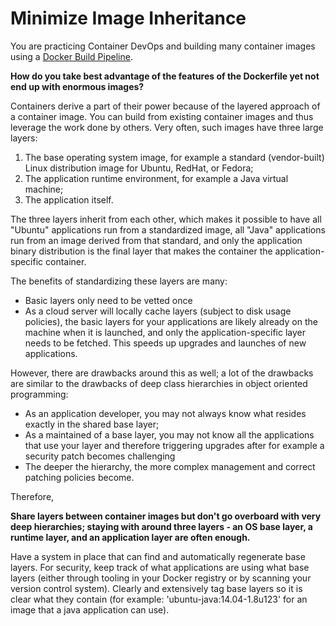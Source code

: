 # Minimize Image Inheritance

You are practicing Container DevOps and building many container images using a [Docker Build Pipeline](docker-build-pipeline.md).

**How do you take best advantage of the features of the Dockerfile yet not end up with enormous images?**

Containers derive a part of their power because of the layered approach of a container image. You can build from existing container images and thus leverage the work done by others. Very often, such images have three large layers:

1. The base operating system image, for example a standard (vendor-built) Linux distribution image for Ubuntu, RedHat, or Fedora; 
2. The application runtime environment, for example a Java virtual machine;
3. The application itself.

The three layers inherit from each other, which makes it possible to have all "Ubuntu" applications run from a standardized image, all "Java" applications run from an image derived from that standard, and only the application binary distribution is the final layer that makes the container the application-specific container.

The benefits of standardizing these layers are many:

* Basic layers only need to be vetted once
* As a cloud server will locally cache layers (subject to disk usage policies), the basic layers for your applications are likely already on the machine when it is launched, and only the application-specific layer needs to be fetched. This speeds up upgrades and launches of new applications.

However, there are drawbacks around this as well; a lot of the drawbacks are similar to the drawbacks of deep class hierarchies in object oriented programming:

* As an application developer, you may not always know what resides exactly in the shared base layer;
* As a maintained of a base layer, you may not know all the applications that use your layer and therefore triggering upgrades after for example a security patch becomes challenging
* The deeper the hierarchy, the more complex management and correct patching policies become.

Therefore,

**Share layers between container images but don't go overboard with very deep hierarchies; staying with around three layers - an OS base layer, a runtime layer, and an application layer are often enough.**

Have a system in place that can find and automatically regenerate base layers. For security, keep track of what applications are using what base layers (either through tooling in your Docker registry or by scanning your version control system). Clearly and extensively tag base layers so it is clear what they contain (for example: 'ubuntu-java:14.04-1.8u123' for an image that a java application can use).
